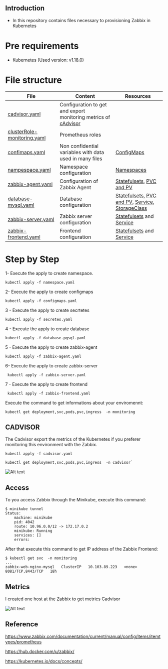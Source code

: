 ## Introduction

- In this repository contains files necessary to provisioning Zabbix in Kubernetes

# Pre requirements

- Kubernetes (Used version: v1.18.0)

# File structure

| File			| Content | Resources |
| ------------- | ------- | --------- |
| [cadvisor.yaml](./cadvisor.yaml) | Configuration to get and export monitoring metrics of [cAdvisor](https://prometheus.io/docs/guides/cadvisor/) ||
| [clusterRole-monitoring.yaml](./clusterRole-monitoring.yaml) | Prometheus roles ||
| [confimaps.yaml](./confimaps.yaml) | Non confidential variables with data used in many files | [ConfigMaps](https://kubernetes.io/docs/concepts/configuration/configmap/)
| [nampespace.yaml](./nampespace.yaml) | Namespace configuration |[Namespaces](https://kubernetes.io/docs/concepts/overview/working-with-objects/namespaces/)|
| [zabbix-agent.yaml](zabbix-agent.yaml) | Configuration of Zabbix Agent | [Statefulsets](https://kubernetes.io/docs/concepts/workloads/controllers/statefulset/), [PVC and PV](https://kubernetes.io/docs/concepts/storage/persistent-volumes/) |
| [database-mysql.yaml](./database-mysql.yaml) |Database configuration | [Statefulsets](https://kubernetes.io/docs/concepts/workloads/controllers/statefulset/), [PVC and PV](https://kubernetes.io/docs/concepts/storage/persistent-volumes/), [Service](https://kubernetes.io/docs/concepts/services-networking/service/), [StorageClass](https://kubernetes.io/docs/concepts/storage/storage-classes/) |
| [zabbix-server.yaml](./zabbix-server.yaml) | Zabbix server configuration | [Statefulsets](https://kubernetes.io/docs/concepts/workloads/controllers/statefulset/) and [Service](https://kubernetes.io/docs/concepts/services-networking/service/) |
| [zabbix-frontend.yaml](./zabbix-frontend.yaml) | Frontend configuration | [Statefulsets](https://kubernetes.io/docs/concepts/workloads/controllers/statefulset/) and [Service](https://kubernetes.io/docs/concepts/services-networking/service/) |


# Step by Step


1- Execute the apply to create namespace.

```
kubectl apply -f namespace.yaml
```

2- Execute the apply to create configmaps
```
kubectl apply -f configmaps.yaml
```

3 - Execute the apply to create secrtetes
```
kubectl apply -f secretes.yaml
```

4 - Execute the apply to create database
```
kubectl apply -f database-pgsql.yaml 
```

5 - Execute the apply to create zabbix-agent
```
kubectl apply -f zabbix-agent.yaml
```

6- Execute the apply to create zabbix-server

```
 kubectl apply -f zabbix-server.yaml
```
7 - Execute the apply to create frontend

```
 kubectl apply -f zabbix-frontend.yaml 
```

Execute the command to get informations about your enviromennt:

```
kubectl get deployment,svc,pods,pvc,ingress  -n monitoring

```


## CADVISOR

The Cadvisor export the metrics of the Kubernetes if you preferer monitoring this environment with the Zabbix.

```
kubectl apply -f cadvisor.yaml
```

```
kubectl get deployment,svc,pods,pvc,ingress  -n cadvisor`
```
![Alt text](screenshot/cadvisor.png?raw=true "Cadvisor")


## Access

To  you access  Zabbix through the Minikube, execute this command:

```
$ minikube tunnel
Status:	
	machine: minikube
	pid: 4042
	route: 10.96.0.0/12 -> 172.17.0.2
	minikube: Running
	services: []
    errors: 

```

After that execute this command to get IP address of the Zabbix Frontend:

```
$ kubectl get svc  -n monitoring
...
zabbix-web-nginx-mysql   ClusterIP   10.103.89.223   <none>        8081/TCP,8443/TCP   18h

```

## Metrics

I created one host at the Zabbix to get metrics Cadvisor

![Alt text](screenshot/metrics-cadvisor-zabbix.png?raw=true "Cadvisor-Zabbix")


## Reference

https://www.zabbix.com/documentation/current/manual/config/items/itemtypes/prometheus

https://hub.docker.com/u/zabbix/

https://kubernetes.io/docs/concepts/

